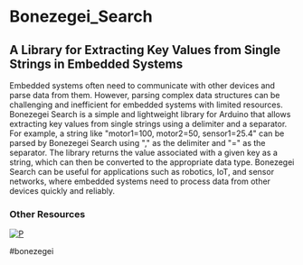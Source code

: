 # Bonezegei_Search
## A Library for Extracting Key Values from Single Strings in Embedded Systems

Embedded systems often need to communicate with other devices and parse data from them. However, parsing complex data structures can be challenging and inefficient for embedded systems with limited resources. Bonezegei Search is a simple and lightweight library for Arduino that allows extracting key values from single strings using a delimiter and a separator. For example, a string like "motor1=100, motor2=50, sensor1=25.4" can be parsed by Bonezegei Search using "," as the delimiter and "=" as the separator. The library returns the value associated with a given key as a string, which can then be converted to the appropriate data type. Bonezegei Search can be useful for applications such as robotics, IoT, and sensor networks, where embedded systems need to process data from other devices quickly and reliably.


### Other Resources
[![P](https://img.shields.io/badge/ResearchGate-00CCBB?style=for-the-badge&logo=ResearchGate&logoColor=white)](https://www.researchgate.net/publication/374978179_Bonezegei_Search_A_Library_for_Extracting_Key_Values_from_Single_Strings_in_Embedded_Systems)

#bonezegei
